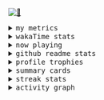 [![🐙](https://hits.seeyoufarm.com/api/count/incr/badge.svg?url=https%3A%2F%2Fgithub.com%2Fktnkk%2Fhit-counter&count_bg=%23070707&title_bg=%23070707&icon=&icon_color=%23E7E7E7&title=visitors&edge_flat=true)](https://hits.seeyoufarm.com)

<details>
  <summary> <samp>my metrics</samp></summary>
  
  <br>
  
 ![🐳](https://github.com/kkhys/kkhys/blob/main/github-metrics.svg)
  
  ***
</details>

<details>
  <summary> <samp>wakaTime stats</samp></summary>
  
  <br>
  
<!--START_SECTION:waka-->
![Code Time](http://img.shields.io/badge/Code%20Time-2%2C766%20hrs%2019%20mins-blue)

**🐱 My GitHub Data** 

> 📦 5.0 MB Used in GitHub's Storage 
 > 
> 💼 Opted to Hire
 > 
> 📜 9 Public Repositories 
 > 
> 🔑 23 Private Repositories 
 > 
**I'm an Early 🐤** 

```text
🌞 Morning                5550 commits        ████████░░░░░░░░░░░░░░░░░   31.38 % 
🌆 Daytime                4421 commits        ██████░░░░░░░░░░░░░░░░░░░   25.00 % 
🌃 Evening                6260 commits        █████████░░░░░░░░░░░░░░░░   35.40 % 
🌙 Night                  1453 commits        ██░░░░░░░░░░░░░░░░░░░░░░░   08.22 % 
```
📅 **I'm Most Productive on Tuesday** 

```text
Monday                   2721 commits        ████░░░░░░░░░░░░░░░░░░░░░   15.39 % 
Tuesday                  2838 commits        ████░░░░░░░░░░░░░░░░░░░░░   16.05 % 
Wednesday                2453 commits        ███░░░░░░░░░░░░░░░░░░░░░░   13.87 % 
Thursday                 2401 commits        ███░░░░░░░░░░░░░░░░░░░░░░   13.58 % 
Friday                   2581 commits        ████░░░░░░░░░░░░░░░░░░░░░   14.60 % 
Saturday                 2194 commits        ███░░░░░░░░░░░░░░░░░░░░░░   12.41 % 
Sunday                   2496 commits        ████░░░░░░░░░░░░░░░░░░░░░   14.11 % 
```


📊 **This Week I Spent My Time On** 

```text
🕑︎ Time Zone: Asia/Tokyo

💬 Programming Languages: 
Other                    43 hrs 21 mins      ████████████████░░░░░░░░░   63.31 % 
TypeScript               9 hrs 57 mins       ████░░░░░░░░░░░░░░░░░░░░░   14.53 % 
MDX                      5 hrs 44 mins       ██░░░░░░░░░░░░░░░░░░░░░░░   08.39 % 
Java                     2 hrs 36 mins       █░░░░░░░░░░░░░░░░░░░░░░░░   03.81 % 
JSON                     1 hr 18 mins        ░░░░░░░░░░░░░░░░░░░░░░░░░   01.90 % 

🔥 Editors: 
Chrome                   43 hrs 21 mins      ████████████████░░░░░░░░░   63.31 % 
Intellijidea             17 hrs 46 mins      ██████░░░░░░░░░░░░░░░░░░░   25.95 % 
WebStorm                 7 hrs 17 mins       ███░░░░░░░░░░░░░░░░░░░░░░   10.65 % 
DataGrip                 3 mins              ░░░░░░░░░░░░░░░░░░░░░░░░░   00.08 % 

💻 Operating System: 
Mac                      68 hrs 29 mins      █████████████████████████   100.00 % 
```


 Last Updated on 2024/02/21 18:36:09 UTC
<!--END_SECTION:waka-->
  
  ***
</details>


<details>
  <summary> <samp>now playing</samp></summary>
  
  <br>
 
 [![🐟](https://spotify-github-profile.vercel.app/api/view?uid=31ryofms4dnv7mrohhepo4c4zgqu&cover_image=true&theme=default&show_offline=false&background_color=121212&bar_color=53b14f&bar_color_cover=false)](https://open.spotify.com/user/31ryofms4dnv7mrohhepo4c4zgqu)
  
  ***
</details>

<details>
  <summary> <samp>github readme stats</samp></summary>
  
  <br>
  
 <p align="left"> 
  <img alt="🐠" src="https://github-readme-stats.vercel.app/api?username=kkhys&count_private=true&show_icons=true&theme=dark&include_all_commits=true" />
  <img alt="🐟" src="https://github-readme-stats.vercel.app/api/top-langs/?username=kkhys&layout=compact&theme=dark&langs_count=10&hide=HTML,CSS,SCSS" />
</p>
  
  ***
</details>

<details>
  <summary> <samp>profile trophies</samp></summary>
  
  <br>
  
  [![🐬](https://github-profile-trophy.vercel.app/?username=kkhys&rank=SECRET,SSS,SS,S,AAA,AA,A&theme=darkhub&row=1&margin-w=10&no-bg=true)](https://github.com/ryo-ma/github-profile-trophy)
  
  ***
</details>

<details>
  <summary> <samp>summary cards</samp></summary>
  
  <br>
  
  ![🐋](https://github-profile-summary-cards.vercel.app/api/cards/profile-details?username=kkhys&theme=github_dark)
  ![🦑](https://github-profile-summary-cards.vercel.app/api/cards/repos-per-language?username=kkhys&theme=github_dark)
  ![🦭](https://github-profile-summary-cards.vercel.app/api/cards/most-commit-language?username=kkhys&theme=github_dark)
  ![🦀](https://github-profile-summary-cards.vercel.app/api/cards/stats?username=kkhys&theme=github_dark)
  ![🦈](https://github-profile-summary-cards.vercel.app/api/cards/productive-time?username=kkhys&theme=github_dark)
  
  ***
</details>

<details>
  <summary> <samp>streak stats</samp></summary>
  
  <br>
  
  [![🐠](http://github-readme-streak-stats.herokuapp.com?user=kkhys&theme=dark)](https://git.io/streak-stats)
  
  ***
</details>

<details>
  <summary> <samp>activity graph</samp></summary>
  
  <br>
  
  [![🐡](https://github-readme-activity-graph.vercel.app/graph?username=kkhys&theme=xcode)](https://github.com/ashutosh00710/github-readme-activity-graph)
  
  ***
</details>
